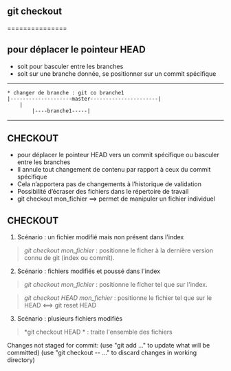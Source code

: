 ## git checkout
===============

## pour déplacer le pointeur HEAD
* soit pour basculer entre les branches
* soit sur une branche donnée, se positionner sur un commit spécifique

---
	* changer de branche : git co branche1
	|--------------------master----------------------|	
		|
        	|----branche1-----|
 
--- 


## CHECKOUT
* pour déplacer le pointeur HEAD vers un commit spécifique ou basculer entre les branches
* Il annule tout changement de contenu par rapport à ceux du commit spécifique
* Cela n’apportera pas de changements à l’historique de validation
* Possibilité d’écraser des fichiers dans le répertoire de travail
* git checkout mon_fichier ==> permet de manipuler un fichier individuel


## CHECKOUT
1. Scénario : un fichier modifié mais non présent dans l'index
> *git checkout mon_fichier* : positionne le ficher à la dernière version connu de git (index ou commit).

2. Scénario : fichiers modifiés et poussé dans l'index
> *git checkout mon_fichier* : positionne le ficher tel que sur l'index.

> *git checkout HEAD mon_fichier* : positionne le fichier tel que sur le HEAD <==> git reset HEAD

3. Scénario : plusieurs fichiers modifiés
> *git checkout HEAD * : traite l'ensemble des fichiers

Changes not staged for commit:
  (use "git add <file>..." to update what will be committed)
  (use "git checkout -- <file>..." to discard changes in working directory)
